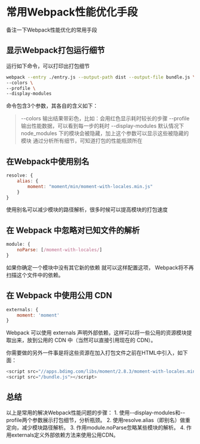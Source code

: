 # 常用Webpack性能优化手段
备注一下Webpack性能优化的常用手段

## 显示Webpack打包运行细节
运行如下命令，可以打印出打包细节
``` sh
webpack --entry ./entry.js --output-path dist --output-file bundle.js \
--colors \
--profile \
--display-modules
```
命令包含3个参数，其各自的含义如下：
>   --colors 输出结果带彩色，比如：会用红色显示耗时较长的步骤
>   --profile 输出性能数据，可以看到每一步的耗时
>   --display-modules 默认情况下 node_modules 下的模块会被隐藏，加上这个参数可以显示这些被隐藏的模块
通过分析所有细节，可知道打包的性能瓶颈所在

## 在Webpack中使用别名
``` javascript
resolve: {
    alias: {
        moment: "moment/min/moment-with-locales.min.js"
    }
}
```
使用别名可以减少模块的路径解析，很多时候可以提高模块的打包速度

## 在 Webpack 中忽略对已知文件的解析
``` javascript
module: {
    noParse: [/moment-with-locales/]
}
```
如果你确定一个模块中没有其它新的依赖 就可以这样配置这项， Webpack将不再扫描这个文件中的依赖。

## 在 Webpack 中使用公用 CDN
``` javascript
externals: {
    moment: 'moment'
}
```
Webpack 可以使用 externals 声明外部依赖，这样可以将一些公用的资源模块提取出来，放到公用的 CDN 中（当然可以直接引用现在的 CDN）。

你需要做的另外一件事是将这些资源在加入打包文件之前在HTML中引入，如下面：
``` javascript
<script src="//apps.bdimg.com/libs/moment/2.8.3/moment-with-locales.min.js"></script>
<script src="/bundle.js"></script>
```

## 总结

以上是常用的解决Webpack性能问题的步骤：
    1. 使用--display-modules和--profile两个参数展示打包细节，分析瓶颈。
    2. 使用resolve.alias（即别名）做重定向，减少模块路径解析。
    3. 作用module.noParse忽略某些模块的解析。
    4. 作用externals定义外部依赖方法来使用公用CDN。
